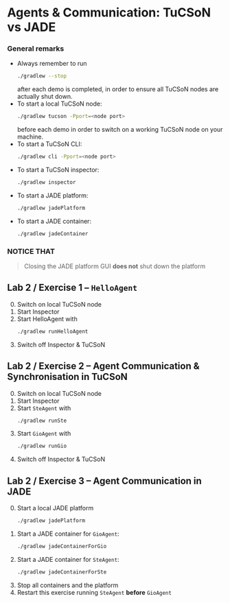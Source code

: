 # Agents & Communication: TuCSoN vs JADE

### General remarks

* Always remember to run
   ```bash
   ./gradlew --stop
   ```
   after each demo is completed, in order to ensure all TuCSoN nodes are actually shut down.
* To start a local TuCSoN node:
   ```bash
   ./gradlew tucson -Pport=<node port>
   ```
   before each demo in order to switch on a working TuCSoN node on your machine.
* To start a TuCSoN CLI:
   ```bash
   ./gradlew cli -Pport=<node port>
   ```
* To start a TuCSoN inspector:
   ```bash
   ./gradlew inspector
   ```
* To start a JADE platform:
   ```bash
   ./gradlew jadePlatform
   ```
* To start a JADE container:
   ```bash
   ./gradlew jadeContainer
   ```

### NOTICE THAT

> Closing the JADE platform GUI **does not** shut down the platform

## Lab 2 / Exercise 1 – `HelloAgent`

0. Switch on local TuCSoN node
0. Start Inspector
0. Start HelloAgent with
   ```bash
   ./gradlew runHelloAgent
   ```
0. Switch off Inspector & TuCSoN

## Lab 2 / Exercise 2 – Agent Communication & Synchronisation in TuCSoN

0. Switch on local TuCSoN node
0. Start Inspector
0. Start `SteAgent` with
   ```bash
   ./gradlew runSte
   ```
0. Start `GioAgent` with
    ```bash
    ./gradlew runGio
    ```
0. Switch off Inspector & TuCSoN

## Lab 2 / Exercise 3 – Agent Communication in JADE

0. Start a local JADE platform
   ```bash
   ./gradlew jadePlatform
   ```
0. Start a JADE container for `GioAgent`:
   ```bash
   ./gradlew jadeContainerForGio
   ```
0. Start a JADE container for `SteAgent`:
   ```bash
   ./gradlew jadeContainerForSte
   ```
0. Stop all containers and the platform
0. Restart this exercise running `SteAgent` **before** `GioAgent`
